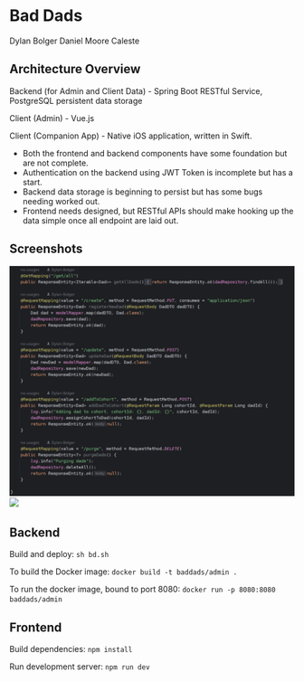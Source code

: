 # Bad Dads
Dylan Bolger
Daniel Moore
Caleste

## Architecture Overview
Backend (for Admin and Client Data) - Spring Boot RESTful Service, PostgreSQL persistent data storage

Client (Admin) - Vue.js

Client (Companion App) - Native iOS application, written in Swift.

 - Both the frontend and backend components have some foundation but are not complete.
 - Authentication on the backend using JWT Token is incomplete but has a start.
 - Backend data storage is beginning to persist but has some bugs needing worked out.
 - Frontend needs designed, but RESTful APIs should make hooking up the data simple once all endpoint are laid out.

## Screenshots
![](screens/2023-11-05-094226_1243x1006_scrot.png)
![](screens/2023-11-05-100842_2560x1395_scrot.pngs)

## Backend

Build and deploy:
`sh bd.sh`

To build the Docker image:
`docker build -t baddads/admin .`

To run the docker image, bound to port 8080:
`docker run -p 8080:8080 baddads/admin`

## Frontend

Build dependencies:
`npm install`

Run development server:
`npm run dev`